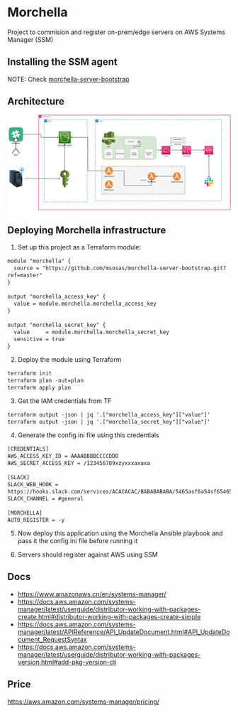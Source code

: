 # Morchella

Project to commision and register on-prem/edge servers on AWS Systems Manager (SSM)

## Installing the SSM agent

NOTE: Check [morchella-server-bootstrap](https://github.com/msosas/morchella-server-bootstrap)

## Architecture
![alt text](architecture.png)


## Deploying Morchella infrastructure

1. Set up this project as a Terraform module:
```
module "morchella" {
  source = "https://github.com/msosas/morchella-server-bootstrap.git?ref=master"
}

output "morchella_access_key" {
  value = module.morchella.morchella_access_key
}

output "morchella_secret_key" {
  value     = module.morchella.morchella_secret_key
  sensitive = true
}
```
2. Deploy the module using Terraform
```
terraform init
terraform plan -out=plan
terraform apply plan
```
3. Get the IAM credentials from TF
```
terraform output -json | jq '.["morchella_access_key"]["value"]'
terraform output -json | jq '.["morchella_secret_key"]["value"]'
```

4. Generate the config.ini file using this credentials

```
[CREDENTIALS]
AWS_ACCESS_KEY_ID = AAAABBBBCCCCDDD
AWS_SECRET_ACCESS_KEY = /123456789xzyxxxaxaxa

[SLACK]
SLACK_WEB_HOOK = https://hooks.slack.com/services/ACACACAC/BABABABABA/5465asf6a54sf65465
SLACK_CHANNEL = #general

[MORCHELLA]
AUTO_REGISTER = -y
```

5. Now deploy this application using the Morchella Ansible playbook and pass it the config.ini file before running it

6. Servers should register against AWS using SSM


## Docs

- https://www.amazonaws.cn/en/systems-manager/
- https://docs.aws.amazon.com/systems-manager/latest/userguide/distributor-working-with-packages-create.html#distributor-working-with-packages-create-simple
- https://docs.aws.amazon.com/systems-manager/latest/APIReference/API_UpdateDocument.html#API_UpdateDocument_RequestSyntax
- https://docs.aws.amazon.com/systems-manager/latest/userguide/distributor-working-with-packages-version.html#add-pkg-version-cli

## Price
https://aws.amazon.com/systems-manager/pricing/